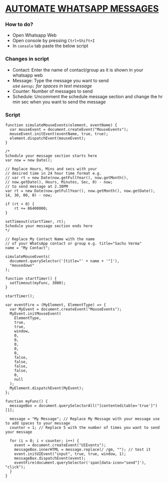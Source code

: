 # [AUTOMATE WHATSAPP MESSAGES](https://sachuverma.github.io/automate-whatsapp-messages/)
### How to do?
- Open Whatsapp Web
- Open console by pressing `Ctrl+Shift+I` 
- In `console` tab paste the below script

### Changes in script
- Contact: Enter the name of contact/group as it is shown in your whatsapp web
- Message: Type the message you want to send     
	_use `&ensp;` for spaces in text message_
- Counter: Number of messages to send
- Schedule: Uncomment the schedule message section and change the hr min sec when you want to send the message

### Script
```
function simulateMouseEvents(element, eventName) {
  var mouseEvent = document.createEvent("MouseEvents");
  mouseEvent.initEvent(eventName, true, true);
  element.dispatchEvent(mouseEvent);
}

/*
Schedule your message section starts here 
var now = new Date(); 

// Replace Hours, Mins and secs with your 
// desired time in 24 hour time format e.g. 
// var rt = new Date(now.getFullYear(), now.getMonth(), 
// now.getDate(), Hours, Minutes, Sec, 0) - now; 
// to send message at 2.30PM 
var rt = new Date(now.getFullYear(), now.getMonth(), now.getDate(), 14, 30, 00, 0) - now; 

if (rt < 0) { 
	rt += 86400000; 
} 

setTimeout(startTimer, rt); 
Schedule your message section ends here
*/

// Replace My Contact Name with the name
// of your WhatsApp contact or group e.g. title="Sachu Verma"
name = "My Contact";

simulateMouseEvents(
  document.querySelector('[title="' + name + '"]'),
  "mousedown"
);

function startTimer() {
  setTimeout(myFunc, 3000);
}

startTimer();

var eventFire = (MyElement, ElementType) => {
  var MyEvent = document.createEvent("MouseEvents");
  MyEvent.initMouseEvent(
    ElementType,
    true,
    true,
    window,
    0,
    0,
    0,
    0,
    0,
    false,
    false,
    false,
    false,
    0,
    null
  );
  MyElement.dispatchEvent(MyEvent);
};

function myFunc() {
  messageBox = document.querySelectorAll("[contenteditable='true']")[1];

  message = "My Message"; // Replace My Message with your message use  to add spaces to your message
  counter = 1; // Replace 5 with the number of times you want to send your message

  for (i = 0; i < counter; i++) {
    event = document.createEvent("UIEvents");
    messageBox.innerHTML = message.replace(/ /gm, ""); // test it
    event.initUIEvent("input", true, true, window, 1);
    messageBox.dispatchEvent(event);
    eventFire(document.querySelector('span[data-icon="send"]'), "click");
  }
}
```
